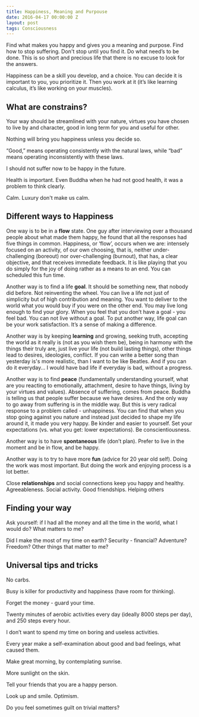 ```yaml
---
title: Happiness, Meaning and Purpouse
date: 2016-04-17 00:00:00 Z
layout: post
tags: Consciousness
---
```


<p>Find what makes you happy and gives you a meaning and purpose. Find how to stop suffering. Don't stop until you find it. Do what need’s to be done. This is so short and precious life that there is no excuse to look for the answers. </p>
<p>Happiness can be a skill you develop, and a choice. You can decide it is important to you, you prioritize it. Then you work at it (it’s like learning calculus, it’s like working on your muscles).</p>

<h2>What are constrains?</h2>
<p>Your way should be streamlined with your nature, virtues you have chosen to live by and character, good in long term for you and useful for other.</p>
<p>Nothing will bring you happiness unless you decide so.</p>
<p>“Good,” means operating consistently with the natural laws, while “bad” means operating inconsistently with these laws.</p>
<p>I should not suffer now to be happy in the future.</p>
<p>Health is important. Even Buddha when he had not good health, it was a problem to think clearly.</p>
<p>Calm. Luxury don't make us calm.</p>

<h2>Different ways to Happiness</h2>
<p>One way is to be in a <b>flow</b> state. One guy after interviewing over a thousand people about what made them happy, he found that all the responses had five things in common. Happiness, or ‘flow’, occurs when we are: intensely focused on an activity, of our own choosing, that is, neither under-challenging (boreout) nor over-challenging (burnout), that has, a clear objective, and that receives immediate feedback. It is like playing that you do simply for the joy of doing rather as a means to an end. You can scheduled this fun time.</p>
<p>Another way is to find a life <b>goal</b>. It should be something new, that nobody did before. Not reinventing the wheel. You can live a life not just of simplicity but of high contribution and meaning. You want to deliver to the world what you would buy if you were on the other end.  You may live long enough to find your glory. When you feel that you don’t have a goal - you feel bad. You can not live without a goal. To put another way, life goal can be your work satisfaction. It’s a sense of making a difference.</p>
<p>Another way is by keeping <b>learning</b> and growing, seeking truth, accepting the world as it really is (not as you wish them be), being in harmony with the things their truly are, just live your life (not build lasting things), other things lead to desires, ideologies, conflict. If you can write a better song than yesterday is's more realistic, than I want to be like Beatles. And if you can do it everyday... I would have bad life if everyday is bad, without a progress.</p>
<p>Another way is to find <b>peace</b> (fundamentally understanding yourself, what are you reacting to emotionally, attachment, desire to have things, living by your virtues and values). Absence of suffering, comes from peace. Buddha is telling us that people suffer because we have desires. And the only way to go away from suffering is in the middle way. But this is very radical response to a problem called - unhappiness. You can find that when you stop going against you nature and instead just decided to shape my life around it, it made you very happy. Be kinder and easier to yourself. Set your expectations (vs. what you get: lower expectations). Be conscientiousness.</p>
<p>Another way is to have <b>spontaneous</b> life (don’t plan). Prefer to live in the moment and be in flow, and be happy. </p>
<p>Another way is to try to have more <b>fun</b> (advice for 20 year old self). Doing the work was most important. But doing the work and enjoying process is a lot better.</p>
<p>Close <b>relationships</b> and social connections keep you happy and healthy. Agreeableness. Social activity. Good friendships. Helping others</p>

<h2>Finding your way</h2>
<p>Ask yourself: if I had all the money and all the time in the world, what I would do? What matters to me?</p>
<p>Did I make the most of my time on earth? Security - financial? Adventure? Freedom? Other things that matter to me?</p>

<h2>Universal tips and tricks</h2>
<p>No carbs.</p>
<p>Busy is killer for productivity and happiness (have room for thinking).</p>
<p>Forget the money - guard your time.</p>
<p>Twenty minutes of aerobic activities every day (ideally 8000 steps per day), and 250 steps every hour.</p>
<p>I don’t want to spend my time on boring and useless activities.</p>
<p>Every year make a self-examination about good and bad feelings, what caused them.</p>
<p>Make great morning, by contemplating sunrise.</p>
<p>More sunlight on the skin.</p>
<p>Tell your friends that you are a happy person.</p>
<p>Look up and smile. Optimism.</p>
<p>Do you feel sometimes guilt on trivial matters?</p>
